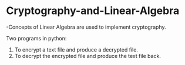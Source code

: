# Cryptography-and-Linear-Algebra

-Concepts of Linear Algebra are used to implement cryptography.

Two programs in python:
1. To encrypt a text file and produce a decrypted file.
2. To decrypt the encrypted file and produce the text file back.
